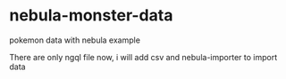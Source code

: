 # nebula-monster-data

pokemon data with nebula example

There are only ngql file now, i will add csv and nebula-importer to import data
